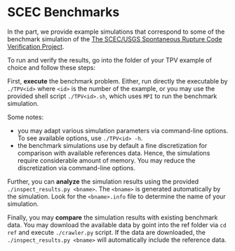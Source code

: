 # SCEC Benchmarks

In the part, we provide example simulations that correspond to some of the benchmark simulation of the [The SCEC/USGS Spontaneous Rupture Code Verification Project](http://scecdata.usc.edu/cvws/).

To run and verify the results, go into the folder of your TPV example of choice and follow these steps:

First, **execute** the benchmark problem. Either, run directly the executable by `./TPV<id>` where `<id>` is the number of the example, or you may use the provided shell script `./TPV<id>.sh`, which uses `MPI` to run the benchmark simulation. 

Some notes:

- you may adapt various simulation parameters via command-line options. To see available options, use `./TPV<id> -h`.
- the benchmark simulations use by default a fine discretization for comparison with available references data. Hence, the simulations require considerable amount of memory. You may reduce the discretization via command-line options.

Further, you can **analyze** the simulation results using the provided `./inspect_results.py <bname>`. The `<bname>` is generated automatically by the simulation. Look for the `<bname>.info` file to determine the name of your simulation.

Finally, you may **compare** the simulation results with existing benchmark data. You may download the available data by goint into the ref folder via `cd ref` and execute `./crawler.py` script. If the data are downloaded, the  `./inspect_results.py <bname>` will automatically include the reference data.
